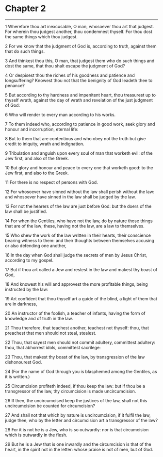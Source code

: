 # Chapter 2

***

1 Wherefore thou art inexcusable, O man, whosoever thou art that judgest. For wherein thou judgest another, thou condemnest thyself. For thou dost the same things which thou judgest.

2 For we know that the judgment of God is, according to truth, against them that do such things.

3 And thinkest thou this, O man, that judgest them who do such things and dost the same, that thou shalt escape the judgment of God?

4 Or despisest thou the riches of his goodness and patience and longsuffering? Knowest thou not that the benignity of God leadeth thee to penance?

5 But according to thy hardness and impenitent heart, thou treasurest up to thyself wrath, against the day of wrath and revelation of the just judgment of God:

6 Who will render to every man according to his works.

7 To them indeed who, according to patience in good work, seek glory and honour and incorruption, eternal life:

8 But to them that are contentious and who obey not the truth but give credit to iniquity, wrath and indignation.

9 Tribulation and anguish upon every soul of man that worketh evil: of the Jew first, and also of the Greek.

10 But glory and honour and peace to every one that worketh good: to the Jew first, and also to the Greek.

11 For there is no respect of persons with God.

12 For whosoever have sinned without the law shall perish without the law: and whosoever have sinned in the law shall be judged by the law.

13 For not the hearers of the law are just before God: but the doers of the law shall be justified.

14 For when the Gentiles, who have not the law, do by nature those things that are of the law; these, having not the law, are a law to themselves.

15 Who shew the work of the law written in their hearts, their conscience bearing witness to them: and their thoughts between themselves accusing or also defending one another,

16 In the day when God shall judge the secrets of men by Jesus Christ, according to my gospel.

17 But if thou art called a Jew and restest in the law and makest thy boast of God,

18 And knowest his will and approvest the more profitable things, being instructed by the law:

19 Art confident that thou thyself art a guide of the blind, a light of them that are in darkness,

20 An instructor of the foolish, a teacher of infants, having the form of knowledge and of truth in the law.

21 Thou therefore, that teachest another, teachest not thyself: thou, that preachest that men should not steal, stealest.

22 Thou, that sayest men should not commit adultery, committest adultery: thou, that abhorrest idols, committest sacrilege:

23 Thou, that makest thy boast of the law, by transgression of the law dishonourest God.

24 (For the name of God through you is blasphemed among the Gentiles, as it is written.)

25 Circumcision profiteth indeed, if thou keep the law: but if thou be a transgressor of the law, thy circumcision is made uncircumcision.

26 If then, the uncircumcised keep the justices of the law, shall not this uncircumcision be counted for circumcision?

27 And shall not that which by nature is uncircumcision, if it fulfil the law, judge thee, who by the letter and circumcision art a transgressor of the law?

28 For it is not he is a Jew, who is so outwardly: nor is that circumcision which is outwardly in the flesh.

29 But he is a Jew that is one inwardly and the circumcision is that of the heart, in the spirit not in the letter: whose praise is not of men, but of God.

